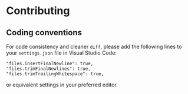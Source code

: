 # Contributing

## Coding conventions

For code consistency and cleaner `diff`, please add the following lines to your `settings.json` file in Visual Studio Code:

```
"files.insertFinalNewline": true,
"files.trimFinalNewlines": true,
"files.trimTrailingWhitespace": true,
```

or equivalent settings in your preferred editor.
